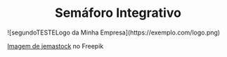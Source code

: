 <h1 align="center">Semáforo Integrativo</h1>
![segundoTESTELogo da Minha Empresa](https://exemplo.com/logo.png)

<a href="https://br.freepik.com/vetores-gratis/luzes-de-transito-diurnas-livres-de-carros-simbolo-icone-isolado_88411448.htm#query=semaforo&position=15&from_view=keyword&track=sph&uuid=93a729eb-946f-4ee4-93e9-9e78a00aea65">Imagem de jemastock</a> no Freepik
